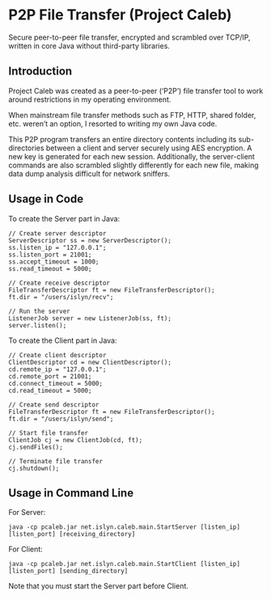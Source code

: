 # P2P File Transfer (Project Caleb)
Secure peer-to-peer file transfer, encrypted and scrambled over TCP/IP, written in core Java without third-party libraries.

## Introduction
Project Caleb was created as a peer-to-peer (‘P2P’) file transfer tool to work around restrictions in my operating environment.

When mainstream file transfer methods such as FTP, HTTP, shared folder, etc. weren’t an option, I resorted to writing my own Java code.

This P2P program transfers an entire directory contents including its sub-directories between a client and server securely using AES encryption. A new key is generated for each new session. Additionally, the server-client commands are also scrambled slightly differently for each new file, making data dump analysis difficult for network sniffers.

## Usage in Code
To create the Server part in Java:
```
// Create server descriptor
ServerDescriptor ss = new ServerDescriptor();
ss.listen_ip = "127.0.0.1";
ss.listen_port = 21001;
ss.accept_timeout = 1000;
ss.read_timeout = 5000;

// Create receive descriptor
FileTransferDescriptor ft = new FileTransferDescriptor();
ft.dir = "/users/islyn/recv";

// Run the server
ListenerJob server = new ListenerJob(ss, ft);
server.listen();
```

To create the Client part in Java:
```
// Create client descriptor
ClientDescriptor cd = new ClientDescriptor();
cd.remote_ip = "127.0.0.1";
cd.remote_port = 21001;
cd.connect_timeout = 5000;
cd.read_timeout = 5000;

// Create send descriptor
FileTransferDescriptor ft = new FileTransferDescriptor();
ft.dir = "/users/islyn/send";

// Start file transfer
ClientJob cj = new ClientJob(cd, ft);
cj.sendFiles();

// Terminate file transfer
cj.shutdown();
```

## Usage in Command Line
For Server:
```
java -cp pcaleb.jar net.islyn.caleb.main.StartServer [listen_ip] [listen_port] [receiving_directory]
```

For Client:
```
java -cp pcaleb.jar net.islyn.caleb.main.StartClient [listen_ip] [listen_port] [sending_directory]
```

Note that you must start the Server part before Client.
